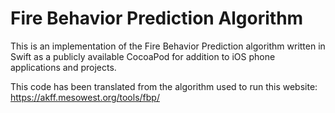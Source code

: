 # Fire Behavior Prediction Algorithm

This is an implementation of the Fire Behavior Prediction algorithm written in Swift as a publicly available CocoaPod for addition to iOS phone applications and projects. 

This code has been translated from the algorithm used to run this website: https://akff.mesowest.org/tools/fbp/
